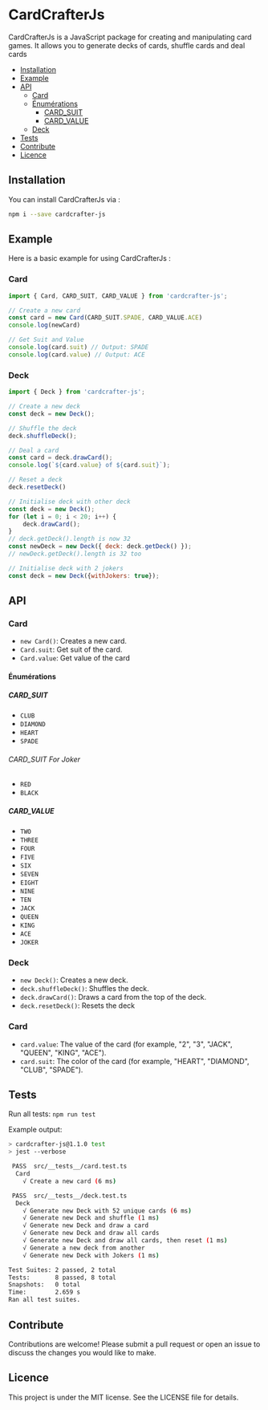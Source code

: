# CardCrafterJs

CardCrafterJs is a JavaScript package for creating and manipulating card games. It allows you to generate decks of cards, shuffle cards and deal cards

- [Installation](#installation)
- [Example](#example)
- [API](#api)
  - [Card](#card)
  - [Énumérations](#énumérations)
    - [CARD_SUIT](#card_suit)
    - [CARD_VALUE](#card_value)
  - [Deck](#deck)
- [Tests](#tests)
- [Contribute](#contribute)
- [Licence](#licence)

## Installation

You can install CardCrafterJs via :

```bash
npm i --save cardcrafter-js
```

## Example
Here is a basic example for using CardCrafterJs :

### Card
```javascript
import { Card, CARD_SUIT, CARD_VALUE } from 'cardcrafter-js';

// Create a new card
const card = new Card(CARD_SUIT.SPADE, CARD_VALUE.ACE)
console.log(newCard)

// Get Suit and Value 
console.log(card.suit) // Output: SPADE
console.log(card.value) // Output: ACE

```

### Deck

```javascript
import { Deck } from 'cardcrafter-js';

// Create a new deck
const deck = new Deck();

// Shuffle the deck
deck.shuffleDeck();

// Deal a card
const card = deck.drawCard();
console.log(`${card.value} of ${card.suit}`);

// Reset a deck
deck.resetDeck()

// Initialise deck with other deck
const deck = new Deck();
for (let i = 0; i < 20; i++) {
    deck.drawCard();
}
// deck.getDeck().length is now 32
const newDeck = new Deck({ deck: deck.getDeck() });
// newDeck.getDeck().length is 32 too

// Initialise deck with 2 jokers
const deck = new Deck({withJokers: true});

```

## API
### Card
- `new Card()`: Creates a new card.
- `Card.suit`: Get suit of the card.
- `Card.value`: Get value of the card 

#### Énumérations
##### CARD_SUIT

- `CLUB`
- `DIAMOND`
- `HEART`
- `SPADE`

###### CARD_SUIT For Joker
- `RED`
- `BLACK`

##### CARD_VALUE

- `TWO`
- `THREE`
- `FOUR`
- `FIVE`
- `SIX`
- `SEVEN`
- `EIGHT`
- `NINE`
- `TEN`
- `JACK`
- `QUEEN`
- `KING`
- `ACE`
- `JOKER`


### Deck
- `new Deck()`: Creates a new deck.
- `deck.shuffleDeck()`: Shuffles the deck.
- `deck.drawCard()`: Draws a card from the top of the deck.
- `deck.resetDeck()`: Resets the deck

### Card
- `card.value`: The value of the card (for example, "2", "3", "JACK", "QUEEN", "KING", "ACE").
- `card.suit`: The color of the card (for example, "HEART", "DIAMOND", "CLUB", "SPADE").

## Tests
Run all tests: `npm run test`

Example output:

```bash
> cardcrafter-js@1.1.0 test
> jest --verbose

 PASS  src/__tests__/card.test.ts
  Card
    √ Create a new card (6 ms)

 PASS  src/__tests__/deck.test.ts
  Deck
    √ Generate new Deck with 52 unique cards (6 ms)
    √ Generate new Deck and shuffle (1 ms)
    √ Generate new Deck and draw a card
    √ Generate new Deck and draw all cards
    √ Generate new Deck and draw all cards, then reset (1 ms)
    √ Generate a new deck from another
    √ Generate new Deck with Jokers (1 ms)

Test Suites: 2 passed, 2 total
Tests:       8 passed, 8 total
Snapshots:   0 total
Time:        2.659 s
Ran all test suites.
```

## Contribute
Contributions are welcome! Please submit a pull request or open an issue to discuss the changes you would like to make.

## Licence
This project is under the MIT license. See the LICENSE file for details.
